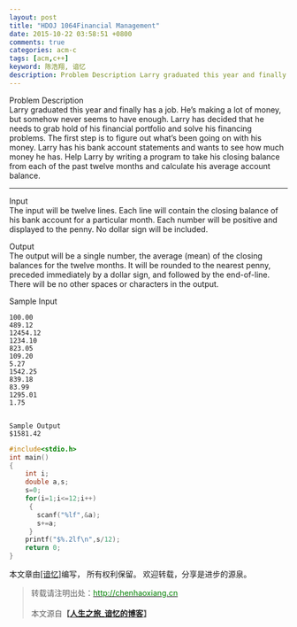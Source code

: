 ```yaml
---
layout: post
title: "HDOJ 1064Financial Management"
date: 2015-10-22 03:58:51 +0800
comments: true
categories: acm-c
tags: [acm,c++]
keyword: 陈浩翔, 谙忆
description: Problem Description Larry graduated this year and finally has a job. He’s making a lot of money, but somehow never seems to have enough. Larry has decided that he needs to grab hold of his financial p 
---
```


Problem Description  
Larry graduated this year and finally has a job. He’s making a lot of money, but somehow never seems to have enough. Larry has decided that he needs to grab hold of his financial portfolio and solve his financing problems. The first step is to figure out what’s been going on with his money. Larry has his bank account statements and wants to see how much money he has. Help Larry by writing a program to take his closing balance from each of the past twelve months and calculate his average account balance.
 
<!-- more -->
----------


Input  
The input will be twelve lines. Each line will contain the closing balance of his bank account for a particular month. Each number will be positive and displayed to the penny. No dollar sign will be included.
 

Output  
The output will be a single number, the average (mean) of the closing balances for the twelve months. It will be rounded to the nearest penny, preceded immediately by a dollar sign, and followed by the end-of-line. There will be no other spaces or characters in the output.
 

Sample Input  
```
100.00 
489.12 
12454.12 
1234.10 
823.05 
109.20 
5.27 
1542.25 
839.18 
83.99 
1295.01 
1.75
 

Sample Output
$1581.42
```

```C++
#include<stdio.h>
int main()
{
    int i;
    double a,s;
    s=0;
    for(i=1;i<=12;i++)
     {
       scanf("%lf",&a);
       s+=a;
     }
    printf("$%.2lf\n",s/12);
    return 0;
}
```

本文章由<a href="http://chenhaoxiang.cn/">[谙忆]</a>编写， 所有权利保留。 
欢迎转载，分享是进步的源泉。
<blockquote cite='陈浩翔'>
<p background-color='#D3D3D3'>转载请注明出处：<a href='http://chenhaoxiang.cn'><font color="green">http://chenhaoxiang.cn</font></a><br><br>
本文源自<strong>【<a href='http://chenhaoxiang.cn' target='_blank'>人生之旅_谙忆的博客</a>】</strong></p>
</blockquote>
